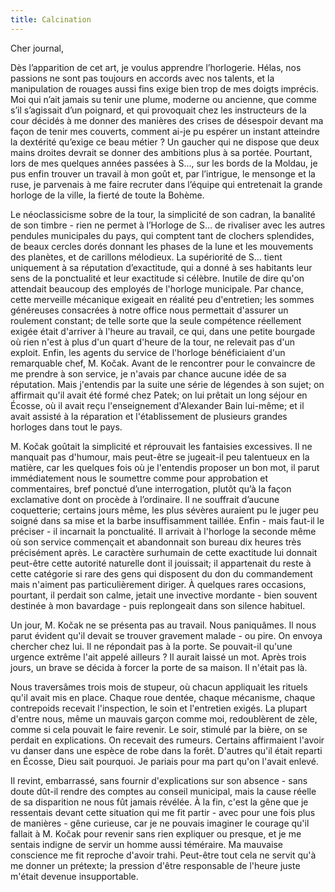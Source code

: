 ```yaml
---
title: Calcination
---
```


Cher journal,


Dès l’apparition de cet art, je voulus apprendre l’horlogerie. Hélas, nos
passions ne sont pas toujours en accords avec nos talents, et la manipulation
de rouages aussi fins exige bien trop de mes doigts imprécis. Moi qui n’ait
jamais su tenir une plume, moderne ou ancienne, que comme s’il s’agissait d’un
poignard, et qui provoquait chez les instructeurs de la cour décidés à me
donner des manières des crises de désespoir devant ma façon de tenir mes
couverts, comment ai-je pu espérer un instant atteindre la dextérité qu’exige
ce beau métier ? Un gaucher qui ne dispose que deux mains droites devrait se
donner des ambitions plus à sa portée. Pourtant, lors de mes quelques années
passées à S..., sur les bords de la Moldau, je pus enfin trouver un travail à
mon goût et, par l’intrigue, le mensonge et la ruse, je parvenais à me faire
recruter dans l’équipe qui entretenait la grande horloge de la ville, la fierté
de toute la Bohème.

Le néoclassicisme sobre de la tour, la simplicité de son cadran, la banalité de
son timbre - rien ne permet à l’Horloge de S… de rivaliser avec les autres
pendules municipales du pays, qui comptent tant de clochers splendides, de
beaux cercles dorés donnant les phases de la lune et les mouvements des
planètes, et de carillons mélodieux. La supériorité de S… tient uniquement à sa
réputation d’exactitude, qui a donné à ses habitants leur sens de la
ponctualité et leur exactitude si célèbre. Inutile de dire qu'on attendait
beaucoup des employés de l'horloge municipale. Par chance, cette merveille
mécanique exigeait en réalité peu d'entretien; les sommes généreuses consacrées
à notre office nous permettait d'assurer un roulement constant; de telle sorte
que la seule compétence réellement exigée était d'arriver à l'heure au travail,
ce qui, dans une petite bourgade où rien n'est à plus d'un quart d'heure de la
tour, ne relevait pas d'un exploit. Enfin, les agents du service de l'horloge
bénéficiaient d'un remarquable chef, M. Kočak. Avant de le rencontrer pour le
convaincre de me prendre à son service, je n'avais par chance aucune idée de sa
réputation. Mais j'entendis par la suite une série de légendes à son sujet; on
affirmait qu'il avait été formé chez Patek; on lui prêtait un long séjour en
Écosse, où il avait reçu l'enseignement d'Alexander Bain lui-même; et il avait
assisté à la réparation et l'établissement de plusieurs grandes horloges dans
tout le pays.

M. Kočak goûtait la simplicité et réprouvait les fantaisies excessives. Il ne
manquait pas d'humour, mais peut-être se jugeait-il peu talentueux en la
matière, car les quelques fois où je l'entendis proposer un bon mot, il parut
immédiatement nous le soumettre comme pour approbation et commentaires, bref
ponctué d’une interrogation, plutôt qu’à la façon exclamative dont on procède à
l’ordinaire. Il ne souffrait d’aucune coquetterie; certains jours même, les
plus sévères auraient pu le juger peu soigné dans sa mise et la barbe
insuffisamment taillée. Enfin - mais faut-il le préciser - il incarnait la
ponctualité. Il arrivait à l'horloge la seconde même où son service commençait
et abandonnait son bureau dix heures très précisément après. Le caractère
surhumain de cette exactitude lui donnait peut-être cette autorité naturelle
dont il jouissait; il appartenait du reste à cette catégorie si rare des gens
qui disposent du don du commandement mais n'aiment pas particulièrement
diriger. À quelques rares occasions, pourtant, il perdait son calme, jetait une
invective mordante - bien souvent destinée à mon bavardage - puis replongeait
dans son silence habituel.

Un jour, M. Kočak ne se présenta pas au travail. Nous paniquâmes. Il nous parut
évident qu'il devait se trouver gravement malade - ou pire. On envoya chercher
chez lui. Il ne répondait pas à la porte. Se pouvait-il qu'une urgence extrême
l'ait appelé ailleurs ? Il aurait laissé un mot. Après trois jours, un brave se
décida à forcer la porte de sa maison. Il n'était pas là.

Nous traversâmes trois mois de stupeur, où chacun appliquait les rituels qu'il
avait mis en place. Chaque roue dentée, chaque mécanisme, chaque contrepoids
recevait l'inspection, le soin et l'entretien exigés. La plupart d'entre nous,
même un mauvais garçon comme moi, redoublèrent de zèle, comme si cela pouvait
le faire revenir. Le soir, stimulé par la bière, on se perdait en explications.
On recevait des rumeurs. Certains affirmaient l'avoir vu danser dans une espèce
de robe dans la forêt. D'autres qu'il était reparti en Écosse, Dieu sait
pourquoi. Je pariais pour ma part qu'on l'avait enlevé.

Il revint, embarrassé, sans fournir d'explications sur son absence - sans doute
dût-il rendre des comptes au conseil municipal, mais la cause réelle de sa
disparition ne nous fût jamais révélée. À la fin, c'est la gêne que je
ressentais devant cette situation qui me fit partir - avec pour une fois plus
de manières - gêne curieuse, car je ne pouvais imaginer le courage qu'il
fallait à M. Kočak pour revenir sans rien expliquer ou presque, et je me
sentais indigne de servir un homme aussi téméraire. Ma mauvaise conscience me
fit reproche d'avoir trahi. Peut-être tout cela ne servit qu'à me donner un
prétexte; la pression d'être responsable de l'heure juste m'était devenue
insupportable.
